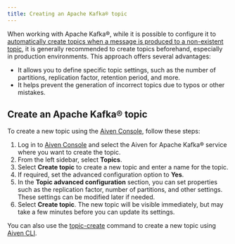 ```yaml
---
title: Creating an Apache Kafka® topic
---
```


When working with Apache Kafka®, while it is possible to configure it to
[automatically create topics when a message is produced to a non-existent topic](create-topics-automatically), it is generally recommended to create topics beforehand,
especially in production environments. This approach offers several
advantages:

-   It allows you to define specific topic settings, such as the number
    of partitions, replication factor, retention period, and more.
-   It helps prevent the generation of incorrect topics due to typos or
    other mistakes.

## Create an Apache Kafka® topic

To create a new topic using the [Aiven
Console](https://console.aiven.io/), follow these steps:

1.  Log in to [Aiven Console](https://console.aiven.io/) and select the
    Aiven for Apache Kafka® service where you want to create the topic.
2.  From the left sidebar, select **Topics**.
3.  Select **Create topic** to create a new topic and enter a name for
    the topic.
4.  If required, set the advanced configuration option to **Yes**.
5.  In the **Topic advanced configuration** section, you can set
    properties such as the replication factor, number of partitions, and
    other settings. These settings can be modified later if needed.
6.  Select **Create topic**. The new topic will be visible immediately,
    but may take a few minutes before you can update its settings.

You can also use the
[topic-create](/docs/tools/cli/service/topic#avn_cli_service_topic_create) command to create a new topic using
[Aiven CLI](/docs/tools/cli).
